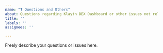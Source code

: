 ```yaml
---
name: "❓ Questions and Others"
about: Questions regarding Klaytn DEX Dashboard or other issues not related to bug nor feature request
title: ''
labels: ''
assignees: ''

---
```


Freely describe your questions or issues here.